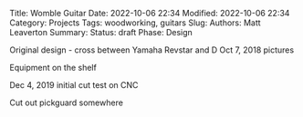 Title: Womble Guitar
Date: 2022-10-06 22:34
Modified: 2022-10-06 22:34
Category: Projects
Tags: woodworking, guitars
Slug:
Authors: Matt Leaverton
Summary:
Status: draft
Phase: Design

Original design - cross between Yamaha Revstar and D
Oct 7, 2018 pictures

Equipment on the shelf

Dec 4, 2019 initial cut test on CNC

Cut out pickguard somewhere
